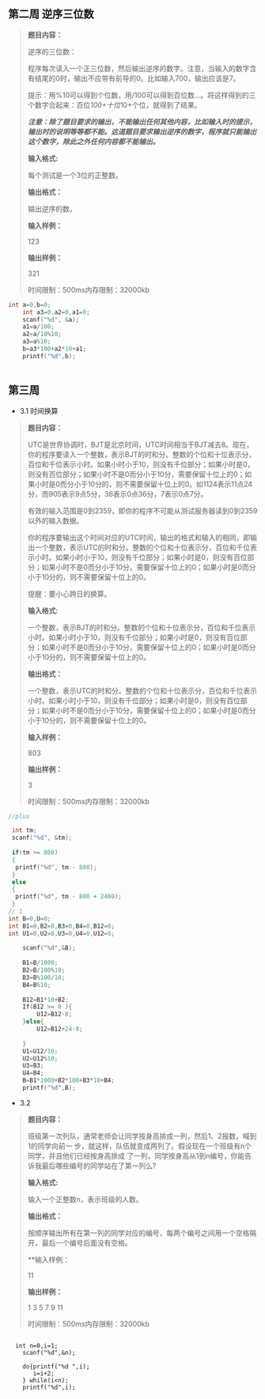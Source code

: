 ## 第二周 逆序三位数

> **题目内容：**
>
> 逆序的三位数：
>
> 
>
> 程序每次读入一个正三位数，然后输出逆序的数字。注意，当输入的数字含有结尾的0时，输出不应带有前导的0。比如输入700，输出应该是7。
>
> 
>
> 提示：用%10可以得到个位数，用/100可以得到百位数...。将这样得到的三个数字合起来：百位*100+十位*10+个位，就得到了结果。
>
> 
>
> ***注意：除了题目要求的输出，不能输出任何其他内容，比如输入时的提示，输出时的说明等等都不能。这道题目要求输出逆序的数字，程序就只能输出这个数字，除此之外任何内容都不能输出。***
>
> 
>
> **输入格式:**
>
> 每个测试是一个3位的正整数。
>
> 
>
> **输出格式：**
>
> 输出逆序的数。
>
> 
>
> **输入样例：**
>
> 123
>
> 
>
> **输出样例：**
>
> 321
>
> 时间限制：500ms内存限制：32000kb

```c
int a=0,b=0;
    int a3=0,a2=0,a1=0;
    scanf("%d", &a);
    a1=a/100;
    a2=a/10%10;
    a3=a%10;
    b=a3*100+a2*10+a1;
    printf("%d",b);
    
```





## 第三周

- 3.1 时间换算

> **题目内容：**
>
> UTC是世界协调时，BJT是北京时间，UTC时间相当于BJT减去8。现在，你的程序要读入一个整数，表示BJT的时和分。整数的个位和十位表示分，百位和千位表示小时。如果小时小于10，则没有千位部分；如果小时是0，则没有百位部分；如果小时不是0而分小于10分，需要保留十位上的0；如果小时是0而分小于10分的，则不需要保留十位上的0。如1124表示11点24分，而905表示9点5分，36表示0点36分，7表示0点7分。
>
> 有效的输入范围是0到2359，即你的程序不可能从测试服务器读到0到2359以外的输入数据。
>
> 你的程序要输出这个时间对应的UTC时间，输出的格式和输入的相同，即输出一个整数，表示UTC的时和分。整数的个位和十位表示分，百位和千位表示小时。如果小时小于10，则没有千位部分；如果小时是0，则没有百位部分；如果小时不是0而分小于10分，需要保留十位上的0；如果小时是0而分小于10分的，则不需要保留十位上的0。
>
> 提醒：要小心跨日的换算。
>
> 
>
> **输入格式:**
>
> 一个整数，表示BJT的时和分。整数的个位和十位表示分，百位和千位表示小时。如果小时小于10，则没有千位部分；如果小时是0，则没有百位部分；如果小时不是0而分小于10分，需要保留十位上的0；如果小时是0而分小于10分的，则不需要保留十位上的0。
>
> 
>
> **输出格式：**
>
> 一个整数，表示UTC的时和分。整数的个位和十位表示分，百位和千位表示小时。如果小时小于10，则没有千位部分；如果小时是0，则没有百位部分；如果小时不是0而分小于10分，需要保留十位上的0；如果小时是0而分小于10分的，则不需要保留十位上的0。
>
> 
>
> **输入样例：**
>
> 803
>
> 
>
> **输出样例：**
>
> 3
>
> 时间限制：500ms内存限制：32000kb

```c
//plus

 int tm;
 scanf("%d", &tm);
  
 if(tm >= 800)
 {
  printf("%d", tm - 800); 
 } 
 else 
 {
  printf("%d", tm - 800 + 2400);
 } 
// 1
int B=0,U=0;
int B1=0,B2=0,B3=0,B4=0,B12=0;
int U1=0,U2=0,U3=0,U4=0,U12=0;
    
    scanf("%d",&B);
    
    B1=B/1000;
    B2=B/100%10;
    B3=B%100/10;
    B4=B%10;
    
    B12=B1*10+B2;
    If(B12 >= 8 ){
        U12=B12-8;
    }else{
        U12=B12+24-8;
        
    }
    U1=U12/10;
    U2=U12%10;
    U3=B3;
    U4=B4;
    B=B1*1000+B2*100+B3*10+B4;
    printf("%d",B);
```



- 3.2

> **题目内容：**
>
> 班级第一次列队，通常老师会让同学按身高排成一列，然后1、2报数，喊到1的同学向前一 步，就这样，队伍就变成两列了。假设现在一个班级有n个同学，并且他们已经按身高排成 了一列，同学按身高从1到n编号，你能告诉我最后哪些编号的同学站在了第一列么? 
>
> 
>
> **输入格式:**
>
> 输入一个正整数n，表示班级的人数。
>
> 
>
> **输出格式：**
>
> 按顺序输出所有在第一列的同学对应的编号，每两个编号之间用一个空格隔开，最后一个编号后面没有空格。
>
> 
>
> **输入样例：
>
> 11
>
> 
>
> **输出样例：**
>
> 1 3 5 7 9 11
>
> 时间限制：500ms内存限制：32000kb

```

  int n=0,i=1;
    scanf("%d",&n);
    
    do{printf("%d ",i);
       i=i+2;
    } while(i<n);
    printf("%d",i);
```


